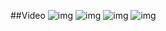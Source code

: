 ##Video
![img](storage/img/2024-03-15-10-06-10.gif)
![img](storage/img/2024-03-15-10-07-45.gif)
![img](storage/img/Screenrecording_20240315_100447.gif)
![img](storage/img/Screenrecording_20240315_100906.gif)
